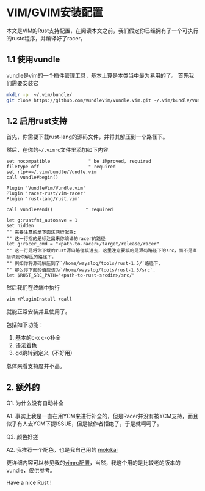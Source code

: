 # VIM/GVIM安装配置

本文是VIM的Rust支持配置，在阅读本文之前，我们假定你已经拥有了一个可执行的rustc程序，并编译好了racer。

## 1.1 使用vundle

vundle是vim的一个插件管理工具，基本上算是本类当中最为易用的了。
首先我们需要安装它

```bash
mkdir -p  ~/.vim/bundle/
git clone https://github.com/VundleVim/Vundle.vim.git ~/.vim/bundle/Vundle.vim
```
## 1.2 启用rust支持
首先，你需要下载rust-lang的源码文件，并将其解压到一个路径下。

然后，在你的`~/.vimrc`文件里添加如下内容

```vim
set nocompatible              " be iMproved, required
filetype off                  " required
set rtp+=~/.vim/bundle/Vundle.vim
call vundle#begin()

Plugin 'VundleVim/Vundle.vim'
Plugin 'racer-rust/vim-racer'
Plugin 'rust-lang/rust.vim'

call vundle#end()            " required

let g:rustfmt_autosave = 1
set hidden
"" 需要注意的是下面这两行配置;
"" 这一行指的是标注出来你编译的racer的路径
let g:racer_cmd = "<path-to-racer>/target/release/racer"
"" 这一行是将你下载的rust源码路径填进去，这里注意要填的是源码路径下的src，而不是直接填到你解压的路径下。
"" 例如你将源码解压到了`/home/wayslog/tools/rust-1.5/`路径下，
"" 那么你下面的值应该为`/home/wayslog/tools/rust-1.5/src`.
let $RUST_SRC_PATH="<path-to-rust-srcdir>/src/"

```
然后我们在终端中执行
```bash
vim +PluginInstall +qall
```
就能正常安装并且使用了。

包括如下功能：

  1. 基本的c-x c-o补全
  2. 语法着色
  3. gd跳转到定义（不好用）

总体来看支持度并不高。
## 2. 额外的
Q1. 为什么没有自动补全

A1. 事实上我是一直在用YCM来进行补全的，但是Racer并没有被YCM支持，而且似乎有人去YCM下提ISSUE，但是被作者拒绝了，于是就呵呵了。

Q2. 颜色好搓

A2. 我推荐一个配色，也是我自己用的 [molokai](https://github.com/tomasr/molokai)

更详细内容可以参见我的[vimrc配置](https://github.com/wayslog/dotfiles/blob/master/_vimrc)，当然，我这个用的是比较老的版本的vundle，仅供参考。

Have a nice Rust !
